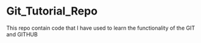 # Git_Tutorial_Repo
This repo contain code that I have used to learn the functionality of the GIT and GITHUB
